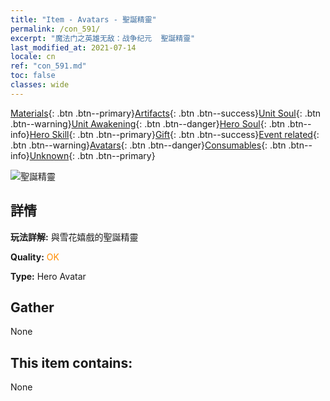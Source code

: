 ```yaml
---
title: "Item - Avatars - 聖誕精靈"
permalink: /con_591/
excerpt: "魔法门之英雄无敌：战争纪元  聖誕精靈"
last_modified_at: 2021-07-14
locale: cn
ref: "con_591.md"
toc: false
classes: wide
---
```

 [Materials](/ItemsCN/){: .btn .btn--primary}[Artifacts](/ItemsCN/Artifacts/){: .btn .btn--success}[Unit Soul](/ItemsCN/UnitSoul/){: .btn .btn--warning}[Unit Awakening](/ItemsCN/UnitAwakening/){: .btn .btn--danger}[Hero Soul](/ItemsCN/HeroSoul/){: .btn .btn--info}[Hero Skill](/ItemsCN/HeroSkill/){: .btn .btn--primary}[Gift](/ItemsCN/Gift/){: .btn .btn--success}[Event related](/ItemsCN/Events/){: .btn .btn--warning}[Avatars](/ItemsCN/Avatars/){: .btn .btn--danger}[Consumables](/ItemsCN/Consumables/){: .btn .btn--info}[Unknown](/ItemsCN/Unknown/){: .btn .btn--primary}

 ![聖誕精靈](/images/h/h_MutareDrake5.jpg)

## 詳情
 **玩法詳解:** 與雪花嬉戲的聖誕精靈

 **Quality:** <span style="color: #FF8C00">OK</span>

 **Type:** Hero Avatar

## Gather

  None

## This item contains:

  None

